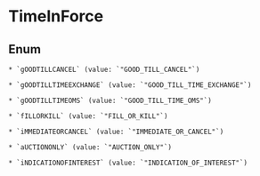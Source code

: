 
# TimeInForce

## Enum


    * `gOODTILLCANCEL` (value: `"GOOD_TILL_CANCEL"`)

    * `gOODTILLTIMEEXCHANGE` (value: `"GOOD_TILL_TIME_EXCHANGE"`)

    * `gOODTILLTIMEOMS` (value: `"GOOD_TILL_TIME_OMS"`)

    * `fILLORKILL` (value: `"FILL_OR_KILL"`)

    * `iMMEDIATEORCANCEL` (value: `"IMMEDIATE_OR_CANCEL"`)

    * `aUCTIONONLY` (value: `"AUCTION_ONLY"`)

    * `iNDICATIONOFINTEREST` (value: `"INDICATION_OF_INTEREST"`)



